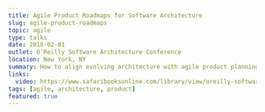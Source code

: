```yaml
---
title: Agile Product Roadmaps for Software Architecture
slug: agile-product-roadmaps
topic: agile
type: talks
date: 2018-02-01
outlet: O'Reilly Software Architecture Conference
location: New York, NY
summary: How to align evolving architecture with agile product planning.
links:
  video: https://www.safaribooksonline.com/library/view/oreilly-software-architecture/9781492028116/video318627.html
tags: [agile, architecture, product]
featured: true
---
```


